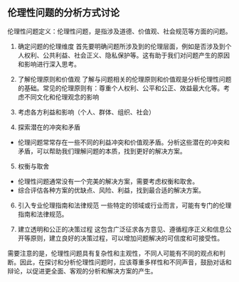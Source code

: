 
## 伦理性问题的分析方式讨论
伦理性问题定义：伦理性问题，是指涉及道德、价值观、社会规范等方面的问题。

1. 确定问题的伦理维度
首先要明确问题所涉及到的伦理层面，例如是否涉及到个人权利、公共利益、社会正义、隐私保护等。这有助于我们对问题产生的原因和影响进行深入思考。

2. 了解伦理原则和价值观
了解与问题相关的伦理原则和价值观是分析伦理性问题的基础。常见的伦理原则有：尊重个人权利、公平和公正、效益最大化等。考虑不同文化和伦理观念的影响

3. 考虑各方利益和影响（个人、群体、组织、社会）
  
4. 探索潜在的冲突和矛盾
  - 伦理问题常常存在一些不同的利益冲突和价值观矛盾。分析这些潜在的冲突和矛盾，可以帮助我们理解问题的本质，找到更好的解决方案。
5. 权衡与取舍
  - 伦理性问题通常没有一个完美的解决方案，需要考虑权衡和取舍。
  - 综合评估各种方案的优缺点、风险、利益，找到最合适的解决方案。

6. 引入专业伦理指南和法律规范
一些特定的领域或行业而言，可能有专门的伦理指南和法律规范。

7. 建立透明和公正的决策过程
这包含广泛征求各方意见、遵循程序正义和信息公开等原则，建立良好的决策过程，可以增加问题解决的可信度和可接受性。

需要注意的是，伦理性问题具有复杂性和主观性，不同人可能有不同的观点和判断。因此，在探讨和分析伦理性问题时，应该尊重多样性和不同声音，鼓励对话和辩论，以促进更全面、客观的分析和解决方案的产生。

